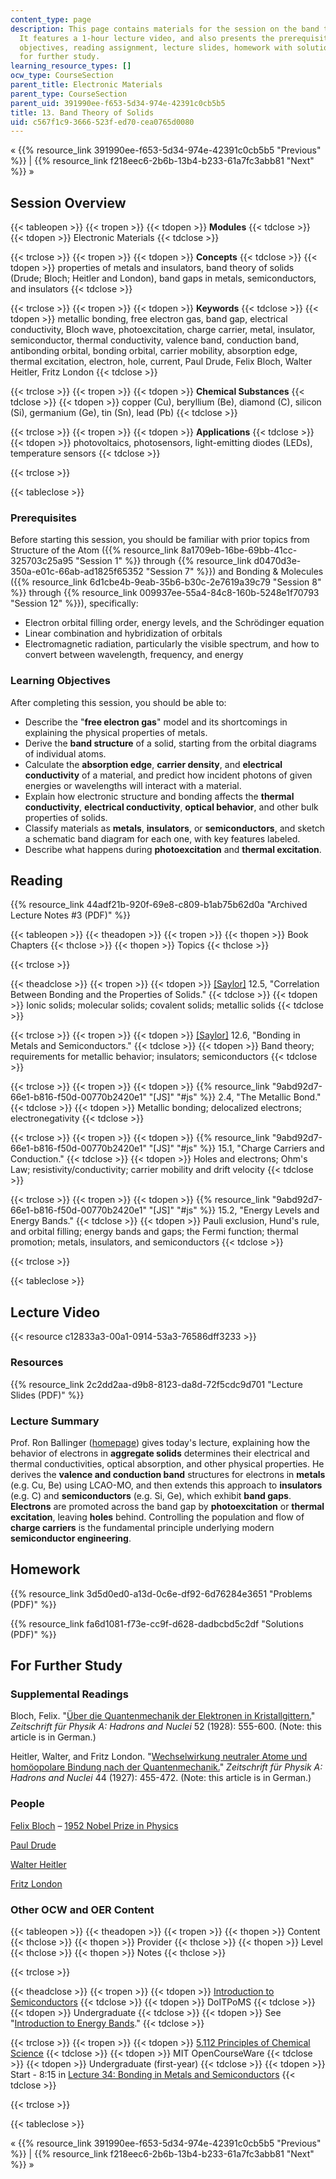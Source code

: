 ```yaml
---
content_type: page
description: This page contains materials for the session on the band theory of solids.
  It features a 1-hour lecture video, and also presents the prerequisites, learning
  objectives, reading assignment, lecture slides, homework with solutions, and resources
  for further study.
learning_resource_types: []
ocw_type: CourseSection
parent_title: Electronic Materials
parent_type: CourseSection
parent_uid: 391990ee-f653-5d34-974e-42391c0cb5b5
title: 13. Band Theory of Solids
uid: c567f1c9-3666-523f-ed70-cea0765d0080
---
```


« {{% resource_link 391990ee-f653-5d34-974e-42391c0cb5b5 "Previous" %}} | {{% resource_link f218eec6-2b6b-13b4-b233-61a7fc3abb81 "Next" %}} »

Session Overview
----------------

{{< tableopen >}}
{{< tropen >}}
{{< tdopen >}}
**Modules**
{{< tdclose >}}
{{< tdopen >}}
Electronic Materials
{{< tdclose >}}

{{< trclose >}}
{{< tropen >}}
{{< tdopen >}}
**Concepts**
{{< tdclose >}}
{{< tdopen >}}
properties of metals and insulators, band theory of solids (Drude; Bloch; Heitler and London), band gaps in metals, semiconductors, and insulators
{{< tdclose >}}

{{< trclose >}}
{{< tropen >}}
{{< tdopen >}}
**Keywords**
{{< tdclose >}}
{{< tdopen >}}
metallic bonding, free electron gas, band gap, electrical conductivity, Bloch wave, photoexcitation, charge carrier, metal, insulator, semiconductor, thermal conductivity, valence band, conduction band, antibonding orbital, bonding orbital, carrier mobility, absorption edge, thermal excitation, electron, hole, current, Paul Drude, Felix Bloch, Walter Heitler, Fritz London
{{< tdclose >}}

{{< trclose >}}
{{< tropen >}}
{{< tdopen >}}
**Chemical Substances**
{{< tdclose >}}
{{< tdopen >}}
copper (Cu), beryllium (Be), diamond (C), silicon (Si), germanium (Ge), tin (Sn), lead (Pb)
{{< tdclose >}}

{{< trclose >}}
{{< tropen >}}
{{< tdopen >}}
**Applications**
{{< tdclose >}}
{{< tdopen >}}
photovoltaics, photosensors, light-emitting diodes (LEDs), temperature sensors
{{< tdclose >}}

{{< trclose >}}

{{< tableclose >}}

### Prerequisites

Before starting this session, you should be familiar with prior topics from Structure of the Atom ({{% resource_link 8a1709eb-16be-69bb-41cc-325703c25a95 "Session 1" %}} through {{% resource_link d0470d3e-350a-e01c-66ab-ad1825f65352 "Session 7" %}}) and Bonding & Molecules ({{% resource_link 6d1cbe4b-9eab-35b6-b30c-2e7619a39c79 "Session 8" %}} through {{% resource_link 009937ee-55a4-84c8-160b-5248e1f70793 "Session 12" %}}), specifically:

*   Electron orbital filling order, energy levels, and the Schrödinger equation
*   Linear combination and hybridization of orbitals
*   Electromagnetic radiation, particularly the visible spectrum, and how to convert between wavelength, frequency, and energy

### Learning Objectives

After completing this session, you should be able to:

*   Describe the "**free electron gas**" model and its shortcomings in explaining the physical properties of metals.
*   Derive the **band structure** of a solid, starting from the orbital diagrams of individual atoms.
*   Calculate the **absorption edge**, **carrier density**, and **electrical conductivity** of a material, and predict how incident photons of given energies or wavelengths will interact with a material.
*   Explain how electronic structure and bonding affects the **thermal conductivity**, **electrical conductivity**, **optical behavior**, and other bulk properties of solids.
*   Classify materials as **metals**, **insulators**, or **semiconductors**, and sketch a schematic band diagram for each one, with key features labeled.
*   Describe what happens during **photoexcitation** and **thermal excitation**.

Reading
-------

{{% resource_link 44adf21b-920f-69e8-c809-b1ab75b62d0a "Archived Lecture Notes #3 (PDF)" %}}

{{< tableopen >}}
{{< theadopen >}}
{{< tropen >}}
{{< thopen >}}
Book Chapters
{{< thclose >}}
{{< thopen >}}
Topics
{{< thclose >}}

{{< trclose >}}

{{< theadclose >}}
{{< tropen >}}
{{< tdopen >}}
[\[Saylor\]](https://saylordotorg.github.io/text_general-chemistry-principles-patterns-and-applications-v1.0/s16-05-correlation-between-bonding-an.html) 12.5, "Correlation Between Bonding and the Properties of Solids."
{{< tdclose >}}
{{< tdopen >}}
Ionic solids; molecular solids; covalent solids; metallic solids
{{< tdclose >}}

{{< trclose >}}
{{< tropen >}}
{{< tdopen >}}
[\[Saylor\]](https://saylordotorg.github.io/text_general-chemistry-principles-patterns-and-applications-v1.0/s16-06-bonding-in-metals-and-semicond.html) 12.6, "Bonding in Metals and Semiconductors."
{{< tdclose >}}
{{< tdopen >}}
Band theory; requirements for metallic behavior; insulators; semiconductors
{{< tdclose >}}

{{< trclose >}}
{{< tropen >}}
{{< tdopen >}}
{{% resource_link "9abd92d7-66e1-b816-f50d-00770b2420e1" "\[JS\]" "#js" %}} 2.4, "The Metallic Bond."
{{< tdclose >}}
{{< tdopen >}}
Metallic bonding; delocalized electrons; electronegativity
{{< tdclose >}}

{{< trclose >}}
{{< tropen >}}
{{< tdopen >}}
{{% resource_link "9abd92d7-66e1-b816-f50d-00770b2420e1" "\[JS\]" "#js" %}} 15.1, "Charge Carriers and Conduction."
{{< tdclose >}}
{{< tdopen >}}
Holes and electrons; Ohm's Law; resistivity/conductivity; carrier mobility and drift velocity
{{< tdclose >}}

{{< trclose >}}
{{< tropen >}}
{{< tdopen >}}
{{% resource_link "9abd92d7-66e1-b816-f50d-00770b2420e1" "\[JS\]" "#js" %}} 15.2, "Energy Levels and Energy Bands."
{{< tdclose >}}
{{< tdopen >}}
Pauli exclusion, Hund's rule, and orbital filling; energy bands and gaps; the Fermi function; thermal promotion; metals, insulators, and semiconductors
{{< tdclose >}}

{{< trclose >}}

{{< tableclose >}}

Lecture Video
-------------

{{< resource c12833a3-00a1-0914-53a3-76586dff3233 >}}

### Resources

{{% resource_link 2c2dd2aa-d9b8-8123-da8d-72f5cdc9d701 "Lecture Slides (PDF)" %}}

### Lecture Summary

Prof. Ron Ballinger ([homepage](http://web.mit.edu/nse/people/faculty/ballinger.html)) gives today's lecture, explaining how the behavior of electrons in **aggregate solids** determines their electrical and thermal conductivities, optical absorption, and other physical properties. He derives the **valence and conduction band** structures for electrons in **metals** (e.g. Cu, Be) using LCAO-MO, and then extends this approach to **insulators** (e.g. C) and **semiconductors** (e.g. Si, Ge), which exhibit **band gaps**. **Electrons** are promoted across the band gap by **photoexcitation** or **thermal excitation**, leaving **holes** behind. Controlling the population and flow of **charge carriers** is the fundamental principle underlying modern **semiconductor engineering**.

Homework
--------

{{% resource_link 3d5d0ed0-a13d-0c6e-df92-6d76284e3651 "Problems (PDF)" %}}

{{% resource_link fa6d1081-f73e-cc9f-d628-dadbcbd5c2df "Solutions (PDF)" %}}

For Further Study
-----------------

### Supplemental Readings

Bloch, Felix. "[Über die Quantenmechanik der Elektronen in Kristallgittern.](http://dx.doi.org/10.1007/BF01339455)" _Zeitschrift für Physik A: Hadrons and Nuclei_ 52 (1928): 555-600. (Note: this article is in German.)

Heitler, Walter, and Fritz London. "[Wechselwirkung neutraler Atome und homöopolare Bindung nach der Quantenmechanik.](http://dx.doi.org/10.1007/BF01397394)" _Zeitschrift für Physik A: Hadrons and Nuclei_ 44 (1927): 455-472. (Note: this article is in German.)

### People

[Felix Bloch](http://en.wikipedia.org/wiki/Felix_Bloch) – [1952 Nobel Prize in Physics](http://nobelprize.org/nobel_prizes/physics/laureates/1952/)

[Paul Drude](http://en.wikipedia.org/wiki/Paul_Drude)

[Walter Heitler](http://en.wikipedia.org/wiki/Walter_Heitler)

[Fritz London](http://en.wikipedia.org/wiki/Fritz_London)

### Other OCW and OER Content

{{< tableopen >}}
{{< theadopen >}}
{{< tropen >}}
{{< thopen >}}
Content
{{< thclose >}}
{{< thopen >}}
Provider
{{< thclose >}}
{{< thopen >}}
Level
{{< thclose >}}
{{< thopen >}}
Notes
{{< thclose >}}

{{< trclose >}}

{{< theadclose >}}
{{< tropen >}}
{{< tdopen >}}
[Introduction to Semiconductors](http://www.doitpoms.ac.uk/tlplib/semiconductors/index.php)
{{< tdclose >}}
{{< tdopen >}}
DoITPoMS
{{< tdclose >}}
{{< tdopen >}}
Undergraduate
{{< tdclose >}}
{{< tdopen >}}
See "[Introduction to Energy Bands](http://www.doitpoms.ac.uk/tlplib/semiconductors/energy_band_intro.php)."
{{< tdclose >}}

{{< trclose >}}
{{< tropen >}}
{{< tdopen >}}
[5.112 Principles of Chemical Science](/courses/5-112-principles-of-chemical-science-fall-2005)
{{< tdclose >}}
{{< tdopen >}}
MIT OpenCourseWare
{{< tdclose >}}
{{< tdopen >}}
Undergraduate (first-year)
{{< tdclose >}}
{{< tdopen >}}
Start - 8:15 in [Lecture 34: Bonding in Metals and Semiconductors](/courses/5-112-principles-of-chemical-science-fall-2005/resources/lecture-34-bonding-in-metals-and-semiconductors)
{{< tdclose >}}

{{< trclose >}}

{{< tableclose >}}

« {{% resource_link 391990ee-f653-5d34-974e-42391c0cb5b5 "Previous" %}} | {{% resource_link f218eec6-2b6b-13b4-b233-61a7fc3abb81 "Next" %}} »